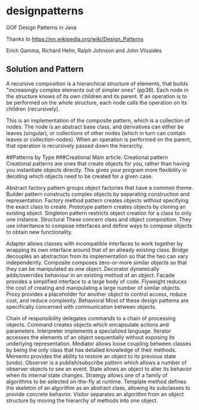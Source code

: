 # designpatterns
GOF Design Patterns in Java

Thanks to 
https://en.wikipedia.org/wiki/Design_Patterns

Erich Gamma, 
Richard Helm, 
Ralph Johnson and John Vlissides


## Solution and Pattern

A recursive composition is a hierarchical structure of elements, that builds "increasingly complex elements out of simpler ones" (pp36). Each node in the structure knows of its own children and its parent. If an operation is to be performed on the whole structure, each node calls the operation on its children (recursively).

This is an implementation of the composite pattern, which is a collection of nodes. The node is an abstract base class, and derivatives can either be leaves (singular), or collections of other nodes (which in turn can contain leaves or collection-nodes). When an operation is performed on the parent, that operation is recursively passed down the hierarchy.



##Patterns by Type
###Creational
Main article: Creational pattern
Creational patterns are ones that create objects for you, rather than having you instantiate objects directly. This gives your program more flexibility in deciding which objects need to be created for a given case.

Abstract factory pattern groups object factories that have a common theme.
Builder pattern constructs complex objects by separating construction and representation.
Factory method pattern creates objects without specifying the exact class to create.
Prototype pattern creates objects by cloning an existing object.
Singleton pattern restricts object creation for a class to only one instance.
Structural
These concern class and object composition. They use inheritance to compose interfaces and define ways to compose objects to obtain new functionality.

Adapter allows classes with incompatible interfaces to work together by wrapping its own interface around that of an already existing class.
Bridge decouples an abstraction from its implementation so that the two can vary independently.
Composite composes zero-or-more similar objects so that they can be manipulated as one object.
Decorator dynamically adds/overrides behaviour in an existing method of an object.
Facade provides a simplified interface to a large body of code.
Flyweight reduces the cost of creating and manipulating a large number of similar objects.
Proxy provides a placeholder for another object to control access, reduce cost, and reduce complexity.
Behavioral
Most of these design patterns are specifically concerned with communication between objects.

Chain of responsibility delegates commands to a chain of processing objects.
Command creates objects which encapsulate actions and parameters.
Interpreter implements a specialized language.
Iterator accesses the elements of an object sequentially without exposing its underlying representation.
Mediator allows loose coupling between classes by being the only class that has detailed knowledge of their methods.
Memento provides the ability to restore an object to its previous state (undo).
Observer is a publish/subscribe pattern which allows a number of observer objects to see an event.
State allows an object to alter its behavior when its internal state changes.
Strategy allows one of a family of algorithms to be selected on-the-fly at runtime.
Template method defines the skeleton of an algorithm as an abstract class, allowing its subclasses to provide concrete behavior.
Visitor separates an algorithm from an object structure by moving the hierarchy of methods into one object.
